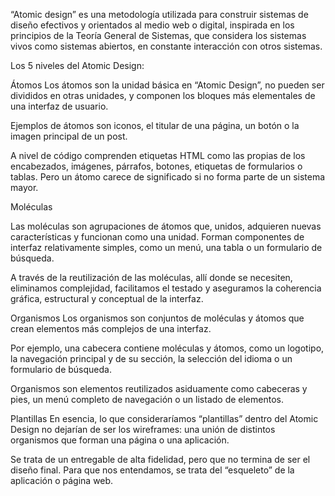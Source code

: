 “Atomic design” es una metodología utilizada para construir sistemas de diseño efectivos y orientados al medio web o digital, inspirada en los principios de la Teoría General de Sistemas, que considera los sistemas vivos como sistemas abiertos, en constante interacción con otros sistemas.

Los 5 niveles del Atomic Design:

Átomos
Los átomos son la unidad básica en “Atomic Design”, no pueden ser divididos en otras unidades, y componen los bloques más elementales de una interfaz de usuario.

Ejemplos de átomos son iconos, el titular de una página, un botón o la imagen principal de un post.

A nivel de código comprenden etiquetas HTML como las propias de los encabezados, imágenes, párrafos, botones, etiquetas de formularios o tablas.
Pero un átomo carece de significado si no forma parte de un sistema mayor.


Moléculas

Las moléculas son agrupaciones de átomos que, unidos, adquieren nuevas características y funcionan como una unidad. Forman componentes de interfaz relativamente simples, como un menú, una tabla o un formulario de búsqueda.

A través de la reutilización de las moléculas, allí donde se necesiten, eliminamos complejidad, facilitamos el testado y aseguramos la coherencia gráfica, estructural y conceptual de la interfaz.


Organismos
Los organismos son conjuntos de moléculas y átomos que crean elementos más complejos de una interfaz.

Por ejemplo, una cabecera contiene moléculas y átomos, como un logotipo, la navegación principal y de su sección, la selección del idioma o un formulario de búsqueda.

Organismos son elementos reutilizados asiduamente como cabeceras y pies, un menú completo de navegación o un listado de elementos.



Plantillas
En esencia, lo que consideraríamos “plantillas” dentro del Atomic Design no dejarían de ser los wireframes: una unión de distintos organismos que forman una página o una aplicación.

Se trata de un entregable de alta fidelidad, pero que no termina de ser el diseño final. Para que nos entendamos, se trata del “esqueleto” de la aplicación o página web.
